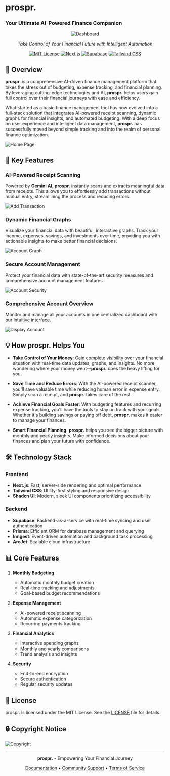 # **prospr.**

### Your Ultimate AI-Powered Finance Companion

<div align="center">

![Dashboard](Screenshots/Dashboard.png)

*Take Control of Your Financial Future with Intelligent Automation*

[![MIT License](https://img.shields.io/badge/License-MIT-green.svg)](LICENSE)
[![Next.js](https://img.shields.io/badge/Next.js-13-black)](https://nextjs.org/)
[![Supabase](https://img.shields.io/badge/Supabase-Latest-green)](https://supabase.com)
[![Tailwind CSS](https://img.shields.io/badge/Tailwind-CSS-blue)](https://tailwindcss.com)

</div>

## 🌟 Overview

**prospr.** is a comprehensive AI-driven finance management platform that takes the stress out of budgeting, expense tracking, and financial planning. By leveraging cutting-edge technologies and AI, **prospr.** helps users gain full control over their financial journeys with ease and efficiency.

What started as a basic finance management tool has now evolved into a full-stack solution that integrates AI-powered receipt scanning, dynamic graphs for financial insights, and automated budgeting. With a deep focus on user experience and intelligent data management, **prospr.** has successfully moved beyond simple tracking and into the realm of personal finance optimization.

![Home Page](Screenshots/Home%20Page.png)

## 🚀 Key Features

### AI-Powered Receipt Scanning
Powered by **Gemini AI**, **prospr.** instantly scans and extracts meaningful data from receipts. This allows you to effortlessly add transactions without manual entry, streamlining the process and reducing errors.

![Add Transaction](Screenshots/Add%20Trnx.png)

### Dynamic Financial Graphs
Visualize your financial data with beautiful, interactive graphs. Track your income, expenses, savings, and investments over time, providing you with actionable insights to make better financial decisions.

![Account Graph](Screenshots/Account%20Graph.png)

### Secure Account Management
Protect your financial data with state-of-the-art security measures and comprehensive account management features.

![Account Security](Screenshots/Account%20Security.jpg)

### Comprehensive Account Overview
Monitor and manage all your accounts in one centralized dashboard with our intuitive interface.

![Display Account](Screenshots/Display%20Account.png)

## 💡 How prospr. Helps You

- **Take Control of Your Money**: Gain complete visibility over your financial situation with real-time data updates, graphs, and insights. No more wondering where your money went—**prospr.** does the heavy lifting for you.

- **Save Time and Reduce Errors**: With the AI-powered receipt scanner, you'll save valuable time while reducing human error in expense entry. Simply scan a receipt, and **prospr.** takes care of the rest.

- **Achieve Financial Goals Faster**: With budgeting features and recurring expense tracking, you'll have the tools to stay on track with your goals. Whether it's building savings or paying off debt, **prospr.** makes it easier to manage your finances.

- **Smart Financial Planning**: **prospr.** helps you see the bigger picture with monthly and yearly insights. Make informed decisions about your finances and plan your future with confidence.

## 🛠️ Technology Stack

### Frontend
- **Next.js**: Fast, server-side rendering and optimal performance
- **Tailwind CSS**: Utility-first styling and responsive design
- **Shadcn UI**: Modern, sleek UI components prioritizing accessibility

### Backend
- **Supabase**: Backend-as-a-service with real-time syncing and user authentication
- **Prisma**: Efficient ORM for database management and querying
- **Inngest**: Event-driven automation and background task processing
- **ArcJet**: Scalable cloud infrastructure

## 📊 Core Features

1. **Monthly Budgeting**
   - Automatic monthly budget creation
   - Real-time tracking and adjustments
   - Goal-based budget recommendations

2. **Expense Management**
   - AI-powered receipt scanning
   - Automatic expense categorization
   - Recurring payments tracking

3. **Financial Analytics**
   - Interactive spending graphs
   - Monthly and yearly comparisons
   - Trend analysis and insights

4. **Security**
   - End-to-end encryption
   - Secure authentication
   - Regular security updates

## 📄 License

prospr. is licensed under the MIT License. See the [LICENSE](LICENSE) file for details.

## 🔒 Copyright Notice

![Copyright](Screenshots/Copyright.jpg)

---

<div align="center">

**prospr.** - Empowering Your Financial Journey

[Documentation](docs) • [Community Support](support) • [Terms of Service](terms)

</div>